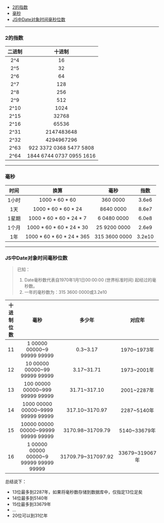 
<!-- TOC -->

- [2的指数](#2的指数)
- [毫秒](#毫秒)
- [JS中Date对象时间毫秒位数](#js中date对象时间毫秒位数)

<!-- /TOC -->

<hr>

### 2的指数

| 二进制 | 十进制 |
| :--: | :--: |
| 2^4| 16 |
| 2^5| 32 |
| 2^6| 64 |
| 2^7| 128 |
| 2^8| 256 |
| 2^9| 512 |
| 2^10| 1024 |
| 2^15| 32768 |
| 2^16| 65536 |
| 2^31| 2147483648 |
| 2^32| 4294967296 |
| 2^63| 922 3372 0368 5477 5808 |
| 2^64| 1844 6744 0737 0955 1616 |

<hr>

### 毫秒

| 时间 | 换算 | 毫秒 | 指数 |
| :--: | :--: | :--: | :--: |
| 1小时 | 1000 * 60 * 60|360 0000 | 3.6e6 |
| 1天 | 1000 * 60 * 60 * 24 | 8640 0000 | 8.6e7 |
| 1星期 | 1000 * 60 * 60 * 24 * 7 | 6 0480 0000 | 6.0e8 |
| 1个月 | 1000 * 60 * 60 * 24 * 30 | 25 9200 0000 | 2.6e9 |
| 1年 | 1000 * 60 * 60 * 24 * 365 | 315 3600 0000 | 3.2e10 |

<hr>

### JS中Date对象时间毫秒位数

> 已知：
> 1. Date毫秒数代表自1970年1月1日00:00:00 (世界标准时间) 起经过的毫秒数。
> 2. 一年的毫秒数为：315 3600 0000或3.2e10

| 十进制位数 | 毫秒 | 多少年 | 对应年 |
| :--: | :--: | :--: | :--: |
| 11 | 1 00000 00000~9 99999 99999 | 0.3~3.17 | 1970~1973年 |
| 12 | 10 00000 00000~99 99999 99999 | 3.17~31.71 | 1973~2001年 |
| 13 | 100 00000 00000~999 99999 99999 | 31.71~317.10 | 2001~2287年 |
| 14 | 1000 00000 00000~9999 99999 99999 | 317.10~3170.97 | 2287~5140年 |
| 15 | 10000 00000 00000~99999 99999 99999 | 3170.98~31709.79 | 5140~33679年 |
| 16 | 1 00000 00000 00000~9 99999 99999 99999 | 31709.79~317097.92 | 33679~319067年 |

总结说下：
- 13位最多到2287年，如果将毫秒数存储到数据库中，仅指定13位足矣
- 14位最多到5140年
- 15位最多到33679年
- ...
- 20位可以到31亿年


